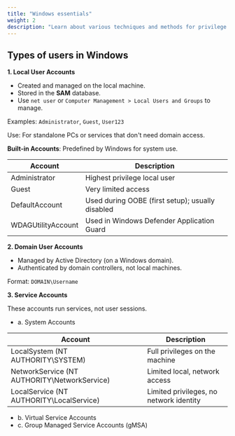 ```yaml
---
title: "Windows essentials"
weight: 2
description: "Learn about various techniques and methods for privilege escalation on Windows systems, including UAC bypass, credential dumping and more, with detailed notes and code examples."
---
```


## Types of users in Windows

**1. Local User Accounts**

  * Created and managed on the local machine.
  * Stored in the **SAM** database.
  * Use `net user` or `Computer Management > Local Users and Groups` to manage.

Examples: `Administrator`, `Guest`, `User123`

Use: For standalone PCs or services that don't need domain access.

**Built-in Accounts**: Predefined by Windows for system use.

|**Account**|**Description**|
| --- | ---|
Administrator	   |   Highest privilege local user|
Guest	           |   Very limited access|
DefaultAccount	  |  Used during OOBE (first setup); usually disabled|
WDAGUtilityAccount	|Used in Windows Defender Application Guard|


**2. Domain User Accounts**

  * Managed by Active Directory (on a Windows domain).
  * Authenticated by domain controllers, not local machines.

Format: `DOMAIN\Username`


**3. Service Accounts**

These accounts run services, not user sessions.

* a. System Accounts

|Account	|	Description|
| --- | --- |
|LocalSystem	(NT AUTHORITY\SYSTEM)	|Full privileges on the machine|
|NetworkService	(NT AUTHORITY\NetworkService) |	Limited local, network access|
|LocalService	(NT AUTHORITY\LocalService) |	Limited privileges, no network identity|

* b. Virtual Service Accounts
* c. Group Managed Service Accounts (gMSA)